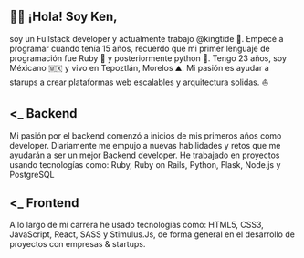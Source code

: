## ✌🏼 ¡Hola! Soy Ken,
soy un Fullstack developer y actualmente trabajo @kingtide 🌊. Empecé a programar cuando tenía 15 años, recuerdo que mi primer lenguaje de programación fue Ruby 💎 y posteriormente python 🐍. Tengo 23 años, soy Méxicano 🇲🇽 y vivo en Tepoztlán, Morelos ⛰. Mi pasión es ayudar a starups a crear plataformas web escalables y arquitectura solidas. ⛵️

## <_ Backend
Mi pasión por el backend comenzó a inicios de mis primeros años como developer. Diariamente me empujo a nuevas habilidades y retos que me ayudarán a ser un mejor Backend developer. He trabajado en proyectos usando tecnologías como: Ruby, Ruby on Rails, Python, Flask, Node.js y PostgreSQL


## <_ Frontend
A lo largo de mi carrera he usado tecnologías como: HTML5, CSS3, JavaScript, React, SASS y Stimulus.Js, de forma general en el desarrollo de proyectos con empresas & startups.
